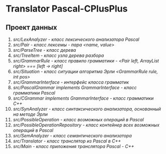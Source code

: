 # Translator Pascal-CPlusPlus

## Проект данных
1. *src/LexAnalyzer - класс лексического анализатора Pascal*
2. *src/Pair - класс лексемы - пара <name, value>*
3. *src/ParseTree - класс дерева*
4. *src/TreeItem - класс узла дерева разбора*
5. *src/GrammarRule - класс правило грамматики - <Pair left, ArrayList right> === [left -> right]*
6. *src/Situation - класс ситуации алгоритма Эрли <GrammarRule rule, int pos>*
7. *src/GrammarInterface - интерфейс класса грамматик*
8. *src/PascalGrammar implements GrammarInterface - класс грамматики Pascal*
9. *src/CGrammar implements GrammarInterface - класс грамматики C++*
10. *src/SynAnalyzer - класс синтаксического анализатора, основанный на методе Эрли*
11. *src/PossibleOperation - класс возможных операций в Pascal*
12. *src/PossibleOperationRepository - класс контейнер всех возможных операций в Pascal*
13. *src/SemAnalyzer - класс семантического анализатора*
14. *src/Translator - класс транслятор из Pascal в C++*
15. *src/Main - класс приложения транслятора Pascal - C++*

